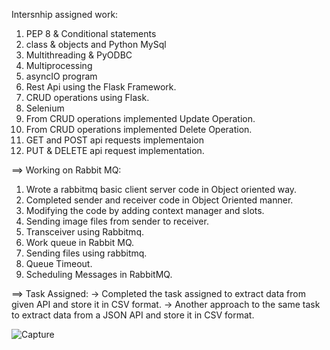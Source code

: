 Intersnhip assigned work:
1) PEP 8 & Conditional statements
2) class & objects and Python MySql
3) Multithreading & PyODBC
4) Multiprocessing
5) asyncIO program
6) Rest Api using the Flask Framework.
7) CRUD operations using Flask.
8) Selenium 
9) From CRUD operations implemented Update Operation.
10) From CRUD operations implemented Delete Operation.
11) GET and POST api requests implementaion
12) PUT & DELETE api request implementation.

==> Working on Rabbit MQ:
1) Wrote a rabbitmq basic client server code in Object oriented way.
2) Completed sender and receiver code in Object Oriented manner.
3) Modifying the code by adding context manager and slots.
4) Sending image files from sender to receiver.
5) Transceiver using Rabbitmq.
6) Work queue in Rabbit MQ.
7) Sending files using rabbitmq.
8) Queue Timeout.
9) Scheduling Messages in RabbitMQ.

==> Task Assigned:
-> Completed the task assigned to extract data from given API and store it in CSV format. 
-> Another approach to the same task to extract data from a JSON API and store it in CSV format.



![Capture](https://user-images.githubusercontent.com/56088741/84587342-0e55db80-ae3c-11ea-9050-8cbae85af5d3.PNG)

